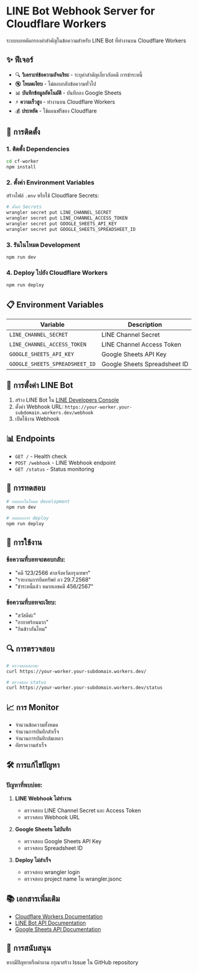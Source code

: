# LINE Bot Webhook Server for Cloudflare Workers

ระบบบอทคัดกรองคำสำคัญในข้อความสำหรับ LINE Bot ที่ทำงานบน Cloudflare Workers

## ✨ ฟีเจอร์

- 🔍 **วิเคราะห์ข้อความอัจฉริยะ** - ระบุคำสำคัญเกี่ยวกับคดี การชำระหนี้
- 🔇 **โหมดเงียบ** - ไม่ตอบกลับข้อความทั่วไป
- 📊 **บันทึกข้อมูลอัตโนมัติ** - บันทึกลง Google Sheets
- ⚡ **ความเร็วสูง** - ทำงานบน Cloudflare Workers
- 💰 **ประหยัด** - ใช้แผนฟรีของ Cloudflare

## 🚀 การติดตั้ง

### 1. ติดตั้ง Dependencies

```bash
cd cf-worker
npm install
```

### 2. ตั้งค่า Environment Variables

สร้างไฟล์ `.env` หรือใช้ Cloudflare Secrets:

```bash
# ตั้งค่า Secrets
wrangler secret put LINE_CHANNEL_SECRET
wrangler secret put LINE_CHANNEL_ACCESS_TOKEN
wrangler secret put GOOGLE_SHEETS_API_KEY
wrangler secret put GOOGLE_SHEETS_SPREADSHEET_ID
```

### 3. รันในโหมด Development

```bash
npm run dev
```

### 4. Deploy ไปยัง Cloudflare Workers

```bash
npm run deploy
```

## 📋 Environment Variables

| Variable | Description |
|----------|-------------|
| `LINE_CHANNEL_SECRET` | LINE Channel Secret |
| `LINE_CHANNEL_ACCESS_TOKEN` | LINE Channel Access Token |
| `GOOGLE_SHEETS_API_KEY` | Google Sheets API Key |
| `GOOGLE_SHEETS_SPREADSHEET_ID` | Google Sheets Spreadsheet ID |

## 🔧 การตั้งค่า LINE Bot

1. สร้าง LINE Bot ใน [LINE Developers Console](https://developers.line.biz/)
2. ตั้งค่า Webhook URL: `https://your-worker.your-subdomain.workers.dev/webhook`
3. เปิดใช้งาน Webhook

## 📊 Endpoints

- `GET /` - Health check
- `POST /webhook` - LINE Webhook endpoint
- `GET /status` - Status monitoring

## 🧪 การทดสอบ

```bash
# ทดสอบในโหมด development
npm run dev

# ทดสอบการ deploy
npm run deploy
```

## 📝 การใช้งาน

### ข้อความที่บอทจะตอบกลับ:
- "คดี 123/2566 ศาลจังหวัดกรุงเทพฯ"
- "รายงานการยึดทรัพย์ ลว 29.7.2568"
- "ชำระหนี้แล้ว หมายเลขคดี 456/2567"

### ข้อความที่บอทจะเงียบ:
- "สวัสดีค่ะ"
- "อากาศร้อนมาก"
- "กินข้าวกันไหม"

## 🔍 การตรวจสอบ

```bash
# ตรวจสอบสถานะ
curl https://your-worker.your-subdomain.workers.dev/

# ตรวจสอบ status
curl https://your-worker.your-subdomain.workers.dev/status
```

## 📈 การ Monitor

- จำนวนข้อความทั้งหมด
- จำนวนการบันทึกสำเร็จ
- จำนวนการบันทึกล้มเหลว
- อัตราความสำเร็จ

## 🛠️ การแก้ไขปัญหา

### ปัญหาที่พบบ่อย:

1. **LINE Webhook ไม่ทำงาน**
   - ตรวจสอบ LINE Channel Secret และ Access Token
   - ตรวจสอบ Webhook URL

2. **Google Sheets ไม่บันทึก**
   - ตรวจสอบ Google Sheets API Key
   - ตรวจสอบ Spreadsheet ID

3. **Deploy ไม่สำเร็จ**
   - ตรวจสอบ wrangler login
   - ตรวจสอบ project name ใน wrangler.jsonc

## 📚 เอกสารเพิ่มเติม

- [Cloudflare Workers Documentation](https://developers.cloudflare.com/workers/)
- [LINE Bot API Documentation](https://developers.line.biz/en/docs/messaging-api/)
- [Google Sheets API Documentation](https://developers.google.com/sheets/api)

## 🤝 การสนับสนุน

หากมีปัญหาหรือคำถาม กรุณาสร้าง Issue ใน GitHub repository
